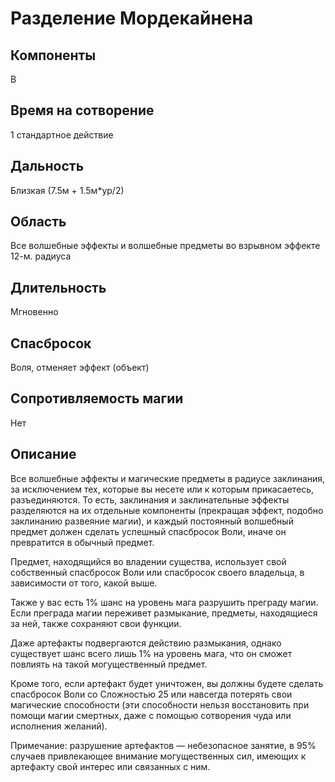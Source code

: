 # Разделение Мордекайнена

## Компоненты
В

## Время на сотворение
1 стандартное действие

## Дальность
Близкая (7.5м + 1.5м*ур/2)

## Область
Все волшебные эффекты и волшебные предметы во взрывном эффекте 12-м. радиуса

## Длительность
Мгновенно

## Спасбросок
Воля, отменяет эффект (объект)

## Сопротивляемость магии
Нет

## Описание
Все волшебные эффекты и магические предметы в радиусе заклинания, за исключением тех, которые вы несете или к которым прикасаетесь, разъединяются. То есть, заклинания и заклинательные эффекты разделяются на их отдельные компоненты (прекращая эффект, подобно заклинанию развеяние магии), и каждый постоянный волшебный предмет должен сделать успешный спасбросок Воли, иначе он превратится в обычный предмет.

Предмет, находящийся во владении существа, использует свой собственный спасбросок Воли или спасбросок своего владельца, в зависимости от того, какой выше.

Также у вас есть 1% шанс на уровень мага разрушить преграду магии. Если преграда магии переживет размыкание, предметы, находящиеся за ней, также сохраняют свои функции.

Даже артефакты подвергаются действию размыкания, однако существует шанс всего лишь 1% на уровень мага, что он сможет повлиять на такой могущественный предмет.

Кроме того, если артефакт будет уничтожен, вы должны будете сделать спасбросок Воли со Сложностью 25 или навсегда потерять свои магические способности (эти способности нельзя восстановить при помощи магии смертных, даже с помощью сотворения чуда или исполнения желаний).

Примечание: разрушение артефактов — небезопасное занятие, в 95% случаев привлекающее внимание могущественных сил, имеющих к артефакту свой интерес или связанных с ним.